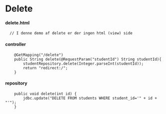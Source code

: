 # Delete

#### delete.html
````     
  // I denne demo af delete er der ingen html (view) side
````     

#### controller
````     
    @GetMapping("/delete")
    public String delete(@RequestParam("studentId") String studentId){
        studentRepository.delete(Integer.parseInt(studentId));
        return "redirect:/";
    }
````      

#### repository
````      
    public void delete(int id) {  
        jdbc.update("DELETE FROM students WHERE student_id='" + id + "'");
    }
````      
